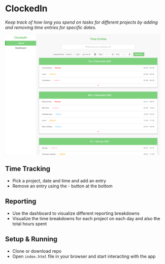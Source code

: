 # ClockedIn

_Keep track of how long you spend on tasks for different projects by adding and removing time entries for specific dates._

<img src="./src/images/screenshot.png" width="800"/>

## Time Tracking

- Pick a project, date and time and add an entry
- Remove an entry using the - button at the bottom

## Reporting

- Use the dashboard to visualize different reporting breakdowns
- Visualize the time breakdowns for each project on each day and also the total hours spent

## Setup & Running

- Clone or download repo
- Open `index.html` file in your browser and start interacting with the app

